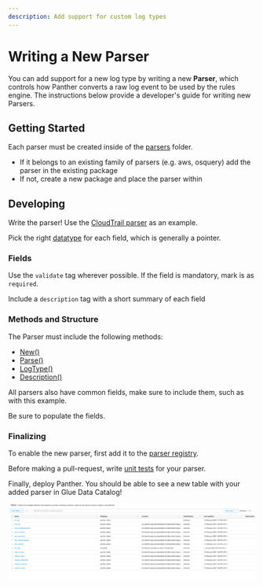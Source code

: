 ```yaml
---
description: Add support for custom log types
---
```


# Writing a New Parser

You can add support for a new log type by writing a new **Parser**, which controls how Panther converts a raw log event to be used by the rules engine. The instructions below provide a developer's guide for writing new Parsers.

## Getting Started

Each parser must be created inside of the [parsers](https://github.com/panther-labs/panther/tree/master/internal/log_analysis/log_processor/parsers) folder.

- If it belongs to an existing family of parsers (e.g. aws, osquery) add the parser in the existing package
- If not, create a new package and place the parser within

## Developing

Write the parser! Use the [CloudTrail parser](https://github.com/panther-labs/panther/blob/master/internal/log_analysis/log_processor/parsers/awslogs/cloudtrail.go) as an example.

Pick the right [datatype](https://github.com/panther-labs/panther/blob/master/internal/log_analysis/log_processor/parsers/awslogs/cloudtrail.go#L55) for each field, which is generally a pointer.

### Fields

Use the `validate` tag wherever possible. If the field is mandatory, mark is as `required`.

Include a `description` tag with a short summary of each field

### Methods and Structure

The Parser must include the following methods:

- [New()](https://github.com/panther-labs/panther/blob/master/internal/log_analysis/log_processor/parsers/awslogs/cloudtrail.go#L122)
- [Parse()](https://github.com/panther-labs/panther/blob/master/internal/log_analysis/log_processor/parsers/awslogs/cloudtrail.go#L127)
- [LogType()](https://github.com/panther-labs/panther/blob/master/internal/log_analysis/log_processor/parsers/awslogs/cloudtrail.go#L151)
- [Description()](https://github.com/panther-labs/panther/blob/master/internal/log_analysis/log_processor/parsers/awslogs/cloudtrail.go#L32)

All parsers also have common fields, make sure to include them, such as with this example.

Be sure to populate the fields.

### Finalizing

To enable the new parser, first add it to the [parser registry](https://github.com/panther-labs/panther/blob/master/internal/log_analysis/log_processor/registry/registry.go#L37).

Before making a pull-request, write [unit tests](https://github.com/panther-labs/panther/blob/master/internal/log_analysis/log_processor/parsers/awslogs/cloudtrail_test.go) for your parser.

Finally, deploy Panther. You should be able to see a new table with your added parser in Glue Data Catalog!

![Log List from Glue Catalog](../../.gitbook/assets/glue-catalog.png)

